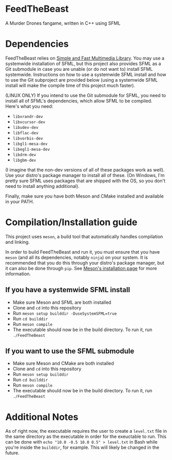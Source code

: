 # FeedTheBeast
A Murder Drones fangame, written in C++ using SFML

# Dependencies
FeedTheBeast relies on [Simple and Fast Multimedia Library](https://www.sfml-dev.org/). You may use a systemwide installation of SFML, but this project also provides SFML as a Git submodule in case you are unable (or do not want to) install SFML systemwide. Instructions on how to use a systemwide SFML install and how to use the Git subproject are provided below (using a systemwide SFML install will make the compile time of this project much faster).

(LINUX ONLY) If you intend to use the Git submodule for SFML, you need to install all of SFML's dependencies, which allow SFML to be compiled. Here's what you need:
- `libxrandr-dev`
- `libxcursor-dev`
- `libudev-dev`
- `libflac-dev`
- `libvorbis-dev`
- `libgl1-mesa-dev`
- `libegl1-mesa-dev`
- `libdrm-dev`
- `libgbm-dev`

(I imagine that the non-dev versions of all of these packages work as well). Use your distro's package manager to install all of these. (On Windows, I'm pretty sure SFML uses packages that are shipped with the OS, so you don't need to install anything additional).

Finally, make sure you have both Meson and CMake installed and available in your PATH. 

# Compilation/Installation guide
This project uses `meson`, a build tool that automatically handles compilation and linking.

In order to build FeedTheBeast and run it, you must ensure that you have `meson` (and all its dependencies, notably `ninja`) on your system. It is recommended that you do this through your distro's package manager, but it can also be done through `pip`. See [Meson's installation page](https://mesonbuild.com/Getting-meson.html) for more information.

## If you have a systemwide SFML install
- Make sure Meson and SFML are both installed
- Clone and `cd` into this repository
- Run `meson setup builddir -DuseSystemSFML=true`
- Run `cd builddir`
- Run `meson compile`
- The executable should now be in the build directory. To run it, run `./FeedTheBeast`

## If you want to use the SFML submodule
- Make sure Meson and CMake are both installed
- Clone and `cd` into this repository
- Run `meson setup builddir`
- Run `cd builddir`
- Run `meson compile`
- The executable should now be in the build directory. To run it, run `./FeedTheBeast`

# Additional Notes
As of right now, the executable requires the user to create a `level.txt` file in the same directory as the executable in order for the exeuctable to run. This can be done with `echo "10.0 -0.5 10.0 0.5" > level.txt` in Bash while you're inside the `builddir`, for example. This will likely be changed in the future. 
